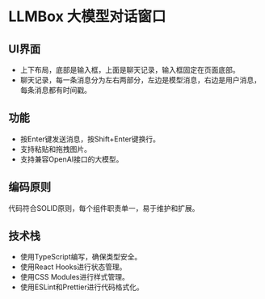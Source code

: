 # LLMBox 大模型对话窗口

## UI界面
- 上下布局，底部是输入框，上面是聊天记录，输入框固定在页面底部。
- 聊天记录，每一条消息分为左右两部分，左边是模型消息，右边是用户消息，每条消息都有时间戳。

## 功能
- 按Enter键发送消息，按Shift+Enter键换行。
- 支持粘贴和拖拽图片。
- 支持兼容OpenAI接口的大模型。

## 编码原则
代码符合SOLID原则，每个组件职责单一，易于维护和扩展。

## 技术栈
- 使用TypeScript编写，确保类型安全。
- 使用React Hooks进行状态管理。
- 使用CSS Modules进行样式管理。
- 使用ESLint和Prettier进行代码格式化。
